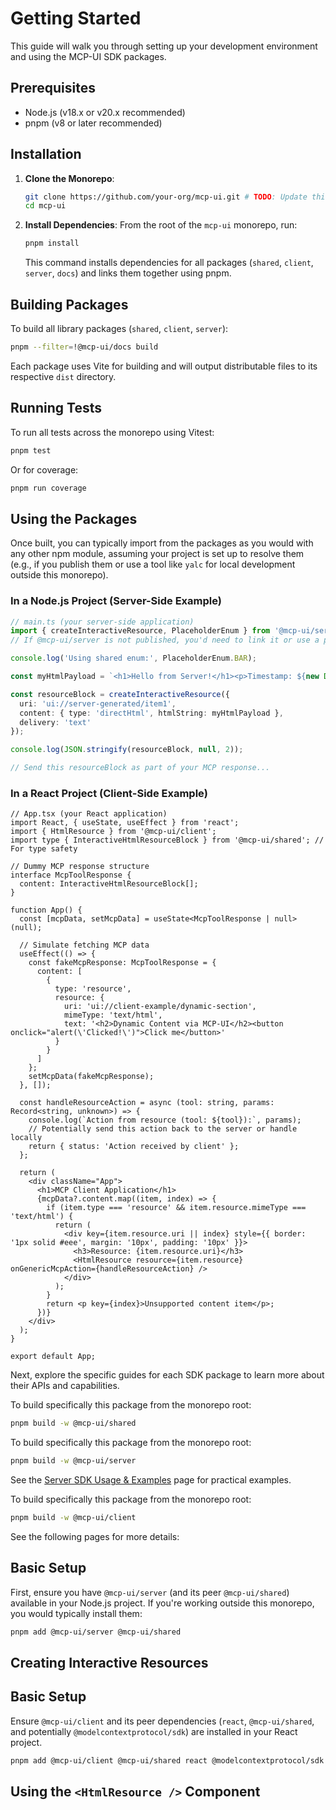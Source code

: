# Getting Started

This guide will walk you through setting up your development environment and using the MCP-UI SDK packages.

## Prerequisites

- Node.js (v18.x or v20.x recommended)
- pnpm (v8 or later recommended)

## Installation

1.  **Clone the Monorepo**:
    ```bash
    git clone https://github.com/your-org/mcp-ui.git # TODO: Update this link
    cd mcp-ui
    ```

2.  **Install Dependencies**:
    From the root of the `mcp-ui` monorepo, run:
    ```bash
    pnpm install
    ```
    This command installs dependencies for all packages (`shared`, `client`, `server`, `docs`) and links them together using pnpm.

## Building Packages

To build all library packages (`shared`, `client`, `server`):

```bash
pnpm --filter=!@mcp-ui/docs build
```

Each package uses Vite for building and will output distributable files to its respective `dist` directory.

## Running Tests

To run all tests across the monorepo using Vitest:

```bash
pnpm test
```

Or for coverage:

```bash
pnpm run coverage
```

## Using the Packages

Once built, you can typically import from the packages as you would with any other npm module, assuming your project is set up to resolve them (e.g., if you publish them or use a tool like `yalc` for local development outside this monorepo).

### In a Node.js Project (Server-Side Example)

```typescript
// main.ts (your server-side application)
import { createInteractiveResource, PlaceholderEnum } from '@mcp-ui/server';
// If @mcp-ui/server is not published, you'd need to link it or use a path alias

console.log('Using shared enum:', PlaceholderEnum.BAR);

const myHtmlPayload = `<h1>Hello from Server!</h1><p>Timestamp: ${new Date().toISOString()}</p>`;

const resourceBlock = createInteractiveResource({
  uri: 'ui://server-generated/item1',
  content: { type: 'directHtml', htmlString: myHtmlPayload },
  delivery: 'text'
});

console.log(JSON.stringify(resourceBlock, null, 2));

// Send this resourceBlock as part of your MCP response...
```

### In a React Project (Client-Side Example)

```tsx
// App.tsx (your React application)
import React, { useState, useEffect } from 'react';
import { HtmlResource } from '@mcp-ui/client';
import type { InteractiveHtmlResourceBlock } from '@mcp-ui/shared'; // For type safety

// Dummy MCP response structure
interface McpToolResponse {
  content: InteractiveHtmlResourceBlock[];
}

function App() {
  const [mcpData, setMcpData] = useState<McpToolResponse | null>(null);

  // Simulate fetching MCP data
  useEffect(() => {
    const fakeMcpResponse: McpToolResponse = {
      content: [
        {
          type: 'resource',
          resource: {
            uri: 'ui://client-example/dynamic-section',
            mimeType: 'text/html',
            text: '<h2>Dynamic Content via MCP-UI</h2><button onclick="alert(\'Clicked!\')">Click me</button>'
          }
        }
      ]
    };
    setMcpData(fakeMcpResponse);
  }, []);

  const handleResourceAction = async (tool: string, params: Record<string, unknown>) => {
    console.log(`Action from resource (tool: ${tool}):`, params);
    // Potentially send this action back to the server or handle locally
    return { status: 'Action received by client' };
  };

  return (
    <div className="App">
      <h1>MCP Client Application</h1>
      {mcpData?.content.map((item, index) => {
        if (item.type === 'resource' && item.resource.mimeType === 'text/html') {
          return (
            <div key={item.resource.uri || index} style={{ border: '1px solid #eee', margin: '10px', padding: '10px' }}>
              <h3>Resource: {item.resource.uri}</h3>
              <HtmlResource resource={item.resource} onGenericMcpAction={handleResourceAction} />
            </div>
          );
        }
        return <p key={index}>Unsupported content item</p>; 
      })}
    </div>
  );
}

export default App;
```

Next, explore the specific guides for each SDK package to learn more about their APIs and capabilities.

To build specifically this package from the monorepo root:
```bash
pnpm build -w @mcp-ui/shared
```

To build specifically this package from the monorepo root:
```bash
pnpm build -w @mcp-ui/server
```

See the [Server SDK Usage & Examples](./usage-examples.md) page for practical examples.

To build specifically this package from the monorepo root:
```bash
pnpm build -w @mcp-ui/client
```

See the following pages for more details:

## Basic Setup

First, ensure you have `@mcp-ui/server` (and its peer `@mcp-ui/shared`) available in your Node.js project. If you're working outside this monorepo, you would typically install them:

```bash
pnpm add @mcp-ui/server @mcp-ui/shared
```

## Creating Interactive Resources

## Basic Setup

Ensure `@mcp-ui/client` and its peer dependencies (`react`, `@mcp-ui/shared`, and potentially `@modelcontextprotocol/sdk`) are installed in your React project.

```bash
pnpm add @mcp-ui/client @mcp-ui/shared react @modelcontextprotocol/sdk
```

## Using the `<HtmlResource />` Component 